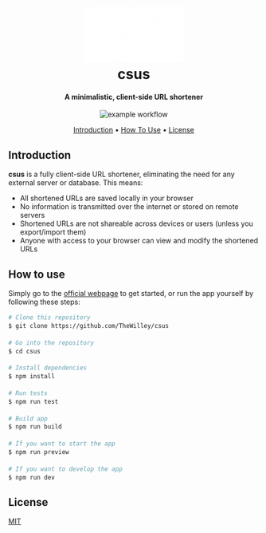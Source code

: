 <h1 align="center">
  <br>
  <img src="csus.png" alt="csus" width="200">
  <br>
  csus
  <br>
</h1>

<h4 align="center">A minimalistic, client-side URL shortener
</h4>

<p align="center">
  <img src="https://github.com/TheWilley/csus/actions/workflows/main.yml/badge.svg" alt="example workflow">
</p>

<p align="center">
  <a href="#introduction">Introduction</a> •
  <a href="#how-to-use">How To Use</a> •
  <a href="#license">License</a>
</p>

## Introduction

**csus** is a fully client-side URL shortener, eliminating the need for any external server or database. This means:

- All shortened URLs are saved locally in your browser
- No information is transmitted over the internet or stored on remote servers
- Shortened URLs are not shareable across devices or users (unless you export/import them)
- Anyone with access to your browser can view and modify the shortened URLs

## How to use

Simply go to the [official webpage](https://thewilley.github.io/csus/) to get started, or run the app yourself by following these steps:

```bash
# Clone this repository
$ git clone https://github.com/TheWilley/csus

# Go into the repository
$ cd csus

# Install dependencies
$ npm install

# Run tests
$ npm run test

# Build app
$ npm run build

# If you want to start the app
$ npm run preview

# If you want to develop the app
$ npm run dev
```

## License

[MIT](https://github.com/TheWilley/csus/blob/main/LICENSE)
